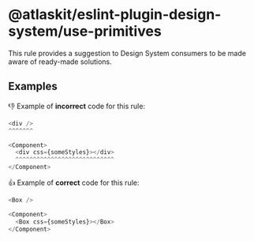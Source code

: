 # @atlaskit/eslint-plugin-design-system/use-primitives

This rule provides a suggestion to Design System consumers to be made aware of ready-made solutions.

## Examples

👎 Example of **incorrect** code for this rule:

```js
<div />
^^^^^^^
```

```js
<Component>
  <div css={someStyles}></div>
  ^^^^^^^^^^^^^^^^^^^^^^^^^^^^
</Component>
```

👍 Example of **correct** code for this rule:

```js
<Box />
```

```js
<Component>
  <Box css={someStyles}></Box>
</Component>
```
